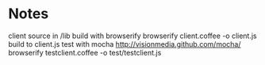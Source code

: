 Notes
=====

client source in /lib
build with browserify
  browserify client.coffee -o client.js
build to client.js
test with mocha
  http://visionmedia.github.com/mocha/
  browserify testclient.coffee -o test/testclient.js
